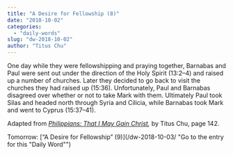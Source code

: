 ```yaml
---
title: "A Desire for Fellowship (8)"
date: "2018-10-02"
categories: 
  - "daily-words"
slug: "dw-2018-10-02"
author: "Titus Chu"
---
```


One day while they were fellowshipping and praying together, Barnabas and Paul were sent out under the direction of the Holy Spirit (13:2–4) and raised up a number of churches. Later they decided to go back to visit the churches they had raised up (15:36). Unfortunately, Paul and Barnabas disagreed over whether or not to take Mark with them. Ultimately Paul took Silas and headed north through Syria and Cilicia, while Barnabas took Mark and went to Cyprus (15:37–41).

Adapted from _[Philippians: That I May Gain Christ](/book-philippians/ "Go to the listing for this book"),_ by Titus Chu, page 142.

Tomorrow: [“A Desire for Fellowship” (9)](/dw-2018-10-03/ "Go to the entry for this "Daily Word"")
